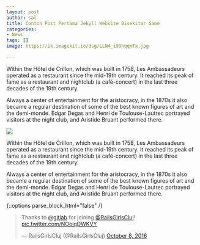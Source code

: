 ```yaml
---
layout: post
author: sal
title: Contoh Post Pertama Jekyll Website Disekitar Game
categories:
- News
tags: []
image: https://ik.imagekit.io/dsg/LLN4_i99hqqmTx.jpg

---
```

Within the Hôtel de Crillon, which was built in 1758, Les Ambassadeurs operated as a restaurant since the mid-19th century. It reached its peak of fame as a restaurant and nightclub (a café-concert) in the last three decades of the 19th century.

Always a center of entertainment for the aristocracy, in the 1870s it also became a regular destination of some of the best known figures of art and the demi-monde. Edgar Degas and Henri de Toulouse-Lautrec portrayed visitors at the night club, and Aristide Bruant performed there.

![](https://ik.imagekit.io/dsg/LLN1_PztZIpvOEov.jpg)

Within the Hôtel de Crillon, which was built in 1758, Les Ambassadeurs operated as a restaurant since the mid-19th century. It reached its peak of fame as a restaurant and nightclub (a café-concert) in the last three decades of the 19th century.

Always a center of entertainment for the aristocracy, in the 1870s it also became a regular destination of some of the best known figures of art and the demi-monde. Edgar Degas and Henri de Toulouse-Lautrec portrayed visitors at the night club, and Aristide Bruant performed there.

{::options parse_block_html="false" /}

<div class="center">

<blockquote class="twitter-tweet align=center" data-partner="tweetdeck"><p lang="en" dir="ltr">Thanks to <a href="https://twitter.com/gitlab">@gitlab</a> for joining <a href="https://twitter.com/RailsGirlsCluj">@RailsGirlsCluj</a>! <a href="https://t.co/NOoiqDWKVY">pic.twitter.com/NOoiqDWKVY</a></p>— RailsGirlsCluj (@RailsGirlsCluj) <a href="https://twitter.com/RailsGirlsCluj/status/784847271645028352">October 8, 2016</a></blockquote> <script async src="//platform.twitter.com/widgets.js" charset="utf-8"></script>

</div>